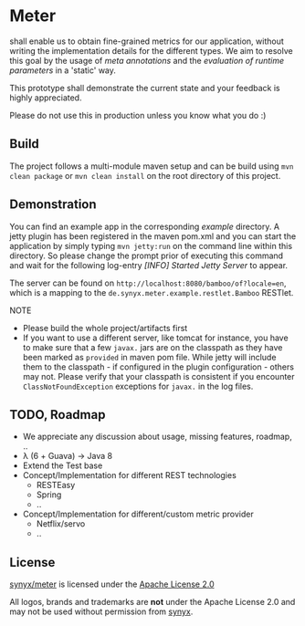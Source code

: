 # Meter

shall enable us to obtain fine-grained metrics for our application, without writing the implementation details for the different types.
We aim to resolve this goal by the usage of *meta annotations* and the *evaluation of runtime parameters* in a 'static' way.

This prototype shall demonstrate the current state and your feedback is highly appreciated.

Please do not use this in production unless you know what you do :)

## Build

The project follows a multi-module maven setup and can be build using `mvn clean package` or `mvn clean install` on the root directory
of this project.

## Demonstration

You can find an example app in the corresponding *example* directory.
A jetty plugin has been registered in the maven pom.xml and you can start the application by simply typing
`mvn jetty:run` on the command line within this directory. So please change the prompt prior of executing this command and
wait for the following log-entry *[INFO] Started Jetty Server* to appear.

The server can be found on `http://localhost:8080/bamboo/of?locale=en`, which is a mapping to the `de.synyx.meter.example.restlet.Bamboo` RESTlet.

NOTE

- Please build the whole project/artifacts first
- If you want to use a different server, like tomcat for instance, you have to make sure that a few `javax.` jars are on the classpath as they
have been marked as `provided` in maven pom file. While jetty will include them to the classpath - if configured in the plugin configuration - others may not.
Please verify that your classpath is consistent if you encounter `ClassNotFoundException` exceptions for `javax.` in the log files.

## TODO, Roadmap

- We appreciate any discussion about usage, missing features, roadmap, ..
- λ (6 + Guava) → Java 8
- Extend the Test base
- Concept/Implementation for different REST technologies
  - RESTEasy
  - Spring
  - ..
- Concept/Implementation for different/custom metric provider
  - Netflix/servo
  - ..

## License

[synyx/meter](http://github.com/synyx/meter) is licensed under the [Apache License 2.0](http://www.apache.org/licenses/LICENSE-2.0)

All logos, brands and trademarks are **not** under the Apache License 2.0 and may not be used without permission from [synyx](http://www.synyx.de/).

